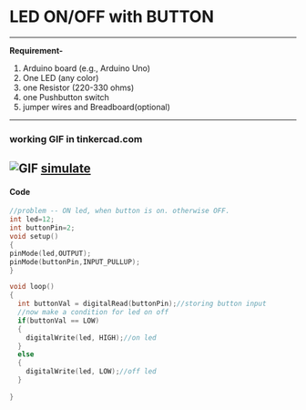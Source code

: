 # LED ON/OFF with BUTTON
---
**Requirement-**
1.  Arduino board (e.g., Arduino Uno)
2. One LED (any color)
3. one Resistor (220-330 ohms)
4. one Pushbutton switch
5. jumper wires and Breadboard(optional)
---
### working GIF in tinkercad.com
![GIF](https://github.com/ritikansh/IOT/assets/86471518/df2aab31-e6aa-49d8-8939-f24162b43fed)
[simulate](https://www.tinkercad.com/things/hvCTCLuYGmJ?sharecode=2vp6eaMo865inPjn1cl93usag6lG09yP11w4iPRYzc4)
---
#### Code
```c++
//problem -- ON led, when button is on. otherwise OFF. 
int led=12;
int buttonPin=2;
void setup()
{
pinMode(led,OUTPUT);
pinMode(buttonPin,INPUT_PULLUP);
}

void loop()
{
  int buttonVal = digitalRead(buttonPin);//storing button input
  //now make a condition for led on off
  if(buttonVal == LOW)
  {
    digitalWrite(led, HIGH);//on led
  }
  else
  {
    digitalWrite(led, LOW);//off led
  }
  
}
```
